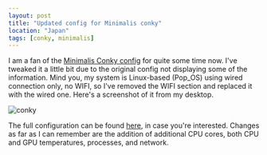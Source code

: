 ```yaml
---
layout: post
title: "Updated config for Minimalis conky"
location: "Japan"
tags: [conky, minimalis]
---
```


I am a fan of the [Minimalis Conky config](https://www.gnome-look.org/p/1112273/) for quite some time now. I've tweaked it a little bit due to the original config not displaying some of the information. Mind you, my system is Linux-based (Pop_OS) using wired connection only, no WIFI, so I've removed the WIFI section and replaced it with the wired one. Here's a screenshot of it from my desktop.

![conky](https://bn1302files.storage.live.com/y4maiilv4iJMa2vOCvc31NoV4TUM5-nwJKLj02btvxFMr1f8ma4Ok2LbZJbz_GmH456B_WG62gHOoZhcubKLqVHaF4vnKuNU3DvmTXfQqmq8Km6lq7zmsbnk4GrW25tKpeJlYYDnfrO_nB9gl_I9fp3TuBh5ukuDL032GWNKmGuYE0s52qOSO_WQijPRmwPep52?width=450&height=1040&cropmode=none)

The full configuration can be found [here](https://github.com/flowerinthenight/.files/blob/master/conky.conf), in case you're interested. Changes as far as I can remember are the addition of additional CPU cores, both CPU and GPU temperatures, processes, and network.
